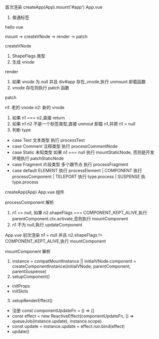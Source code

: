 首次渲染
createApp(App).mount('#app')
App.vue

1. 普通标签
<div>hello vue</div>

mount -> createVNode -> render -> patch

createVNode

1. ShapeFlags 类型
2. 生成 vnode

render

1. 如果 vnode 为 null 并且 div#app 存在\_vnode,执行 unmount 卸载函数
2. vnode 存在则执行 patch 函数

patch

n1: 老的 vnode
n2: 新的 vnode

1. 如果 n1 === n2,直接 return
2. 如果 n1 n2 不是一个标签类型,直接 unmout 卸载 n1,并把 n1 = null
3. 判断 type

- case Text 文本类型 执行 processText
- case Comment 注释类型 执行 processCommentNode
- case Static 未知类型 如果 n1 === null 执行 mountStaticNode, 否则是开发环境执行 patchStaticNode
- case Fragment 片段类型 多个跟节点 执行 processFragment
- case default ELEMENT 执行 processElement | COMPONENT 执行 processComponent | TELEPORT 执行 type.process | SUSPENSE 执 type.process

createApp(App) App.vue 组件

processComponent 解析

1. n1 == null, 如果 n2.shapeFlags === COMPONENT_KEPT_ALIVE,执行 parentComponent.ctx.activate,否则执行 mountComponent
2. n1 不为 null,执行 updateComponent

App.vue 初次渲染 n1 = null 并且 n2.shapeFlags != COMPONENT_KEPT_ALIVE,执行 mountComponent

mountComponent 解析

1. instance = compatMountInstance || initialVNode.component = createComponentInstance(initialVNode,
   parentComponent,
   parentSuspense)
2. setupComponent()

- initProps
- initSlots

3. setupRenderEffect()

- 注册 const componentUpdateFn = () => {}
- const effect = new ReactiveEffect(componentUpdateFn, () => queueJob(instance.update), instance.scope)
- const update = instance.update = effect.run.bind(effect)
- update()
